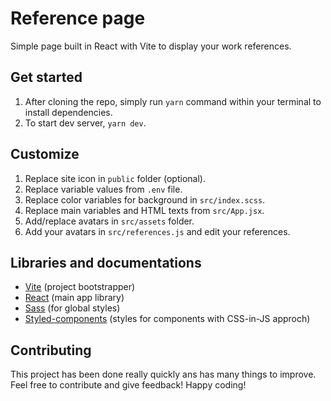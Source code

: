 # Reference page
Simple page built in React with Vite to display your work references.

## Get started
1. After cloning the repo, simply run `yarn` command within your terminal to install dependencies.
2. To start dev server, `yarn dev`.

## Customize
1. Replace site icon in `public` folder (optional).
2. Replace variable values from `.env` file.
3. Replace color variables for background in `src/index.scss`.
4. Replace main variables and HTML texts from `src/App.jsx`.
5. Add/replace avatars in `src/assets` folder.
6. Add your avatars in `src/references.js` and edit your references.

## Libraries and documentations
- [Vite](https://vitejs.dev/) (project bootstrapper)
- [React](https://react.dev/) (main app library)
- [Sass](https://sass-lang.com/) (for global styles)
- [Styled-components](https://styled-components.com/) (styles for components with CSS-in-JS approch)

## Contributing
This project has been done really quickly ans has many things to improve. Feel free to contribute and give feedback! Happy coding!
